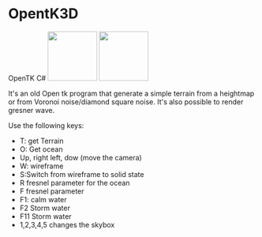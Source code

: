 # OpentK3D
OpenTK C#
<img src="https://github.com/Frederoche/OpentK3D/blob/master/Skjermbilde.PNG" width="100">
<img src="https://github.com/Frederoche/OpentK3D/blob/master/Skjermbilde2.PNG" width="100">

It's an old Open tk program that generate a simple terrain from a heightmap or from Voronoi noise/diamond square noise. It's also possible to render gresner wave.


Use the following keys:
- T: get Terrain
- O: Get ocean
- Up, right left, dow (move the camera)
- W: wireframe
- S:Switch from wireframe to solid state
- R fresnel parameter for the ocean
- F fresnel parameter
- F1: calm water
- F2 Storm water
- F11 Storm water
- 1,2,3,4,5 changes the skybox 

